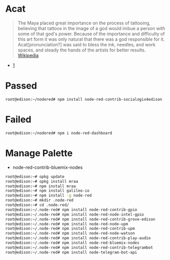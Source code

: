 # Acat

> The Maya placed great importance on the process of tattooing, believing that tattoos in the image of a god would imbue a person with some of that god's power. Because of the importance and difficulty of this art form it was only natural that there was a god responsible for it. Acat[pronunciation?] was said to bless the ink, needles, and work spaces, and steady the hands of the artists for better results. [Wikipedia](https://en.wikipedia.org/wiki/Acat_(deity))

- [1](http://www.diyprojects.io/node-red-install-uninstall-easely-modules-palette-manager/)

# Passed

```
root@edison:~/nodered# npm install node-red-contrib-socialogix4edison
```

# Failed

```
root@edison:~/nodered# npm i node-red-dashboard
```

# Manage Palette

- node-red-contrib-bluemix-nodes

```sh
root@edison:~# opkg update
root@edison:~# opkg install mraa
root@edison:~# npm install mraa
root@edison:~# npm install galileo-io
root@edison:~# npm install -g node-red
root@edison:~# mkdir .node-red
root@edison:~# cd .node-red/
root@edison:~/.node-red# npm install node-red-contrib-gpio
root@edison:~/.node-red# npm install node-red-node-intel-gpio
root@edison:~/.node-red# npm install node-red-contrib-grove-edison
root@edison:~/.node-red# npm install node-red-node-upm
root@edison:~/.node-red# npm install node-red-contrib-upm
root@edison:~/.node-red# npm install node-red-node-watson
root@edison:~/.node-red# npm install node-red-contrib-play-audio
root@edison:~/.node-red# npm install node-red-bluemix-nodes
root@edison:~/.node-red# npm install node-red-contrib-telegrambot
root@edison:~/.node-red# npm install node-telegram-bot-api
```

